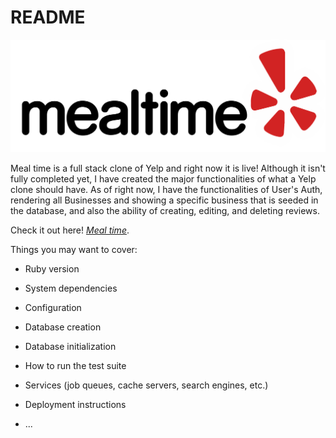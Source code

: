 # README
![MTIME](https://github.com/lijasontse/Mealtime/blob/main/app/assets/images/mtlogo1.png)

Meal time is a full stack clone of Yelp and right now it is live! Although it isn't fully completed yet, I have created the major functionalities of what a Yelp clone should have. As of right now, I have the functionalities of User's Auth, rendering all Businesses and showing a specific business that is seeded in the database, and also the ability of creating, editing, and deleting reviews. 

Check it out here! [_Meal time_](https://meal-time-jason.herokuapp.com/#/).


Things you may want to cover:

* Ruby version

* System dependencies

* Configuration

* Database creation

* Database initialization

* How to run the test suite

* Services (job queues, cache servers, search engines, etc.)

* Deployment instructions

* ...
